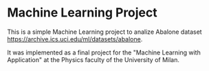# Machine Learning Project

This is a simple Machine Learning project to analize Abalone dataset https://archive.ics.uci.edu/ml/datasets/abalone.

It was implemented as a final project for the "Machine Learning with Application" at the Physics faculty of the University of Milan.
